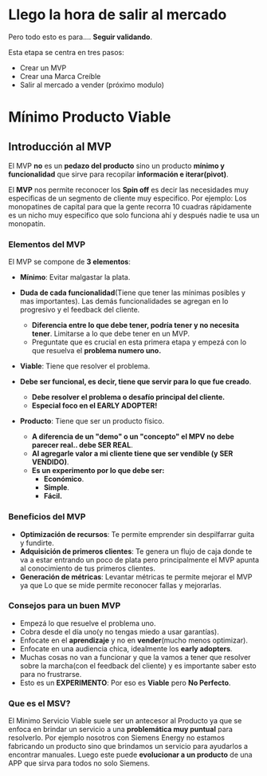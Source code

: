 # Llego la hora de salir al mercado

Pero todo esto es para.... **Seguir validando**.

Esta etapa se centra en tres pasos:

- Crear un MVP
- Crear una Marca Creíble
- Salir al mercado a vender (próximo modulo)

# Mínimo Producto Viable

## Introducción al MVP

El MVP **no** es un **pedazo del producto** sino un producto **mínimo y funcionalidad** que sirve para recopilar **información e iterar(pivot)**.

El **MVP** nos permite reconocer los **Spin off** es decir las necesidades muy especificas de un segmento de cliente muy especifico. Por ejemplo: Los monopatines de capital para que la gente recorra 10 cuadras rápidamente es un nicho muy especifico que solo funciona ahí y después nadie te usa un monopatín.

### Elementos del MVP

El MVP se compone de **3 elementos**:

- **Mínimo**: Evitar malgastar la plata.
- **Duda de cada funcionalidad**(Tiene que tener las mínimas posibles y mas importantes). Las demás funcionalidades se agregan en lo progresivo y el feedback del cliente.
  - **Diferencia entre lo que debe tener, podría tener y no necesita tener**. Limitarse a lo que debe tener en un MVP.
  - Preguntate que es crucial en esta primera etapa y empezá con lo que resuelva el **problema numero uno.**
  
- **Viable**: Tiene que resolver el problema.
- **Debe ser funcional, es decir, tiene que servir para lo que fue creado**.
  - **Debe resolver el problema o desafío principal del cliente.**
  - **Especial foco en el EARLY ADOPTER!**
  
- **Producto**: Tiene que ser un producto físico.
  - **A diferencia de un "demo" o un "concepto" el MPV no debe parecer real.. debe SER REAL**.
  - **Al agregarle valor a mi cliente tiene que ser vendible (y SER VENDIDO)**.
  - **Es un experimento por lo que debe ser:**
    - **Económico**.
    - **Simple**.
    - **Fácil.**

### Beneficios del MVP

- **Optimización de recursos**: Te permite emprender sin despilfarrar guita y fundirte.
- **Adquisición de primeros clientes**: Te genera un flujo de caja donde te va a estar entrando un poco de plata pero principalmente el MVP apunta al conocimiento de tus primeros clientes.
- **Generación de métricas**: Levantar métricas te permite mejorar el MVP ya que Lo que se mide permite reconocer fallas y mejorarlas.

### Consejos para un buen MVP

- Empezá lo que resuelve el problema uno.
- Cobra desde el día uno(y no tengas miedo a usar garantías).
- Enfocate en el **aprendizaje** y no en **vender**(mucho menos optimizar).
- Enfocate en una audiencia chica, idealmente los **early adopters**.
- Muchas cosas no van a funcionar y que la vamos a tener que resolver sobre la marcha(con el feedback del cliente) y es importante saber esto para no frustrarse.
- Esto es un **EXPERIMENTO**: Por eso es **Viable** pero **No Perfecto**.

### Que es el MSV?

El Minimo Servicio Viable suele ser un antecesor al Producto ya que se enfoca en brindar un servicio a una **problemática muy puntual** para resolverlo. Por ejemplo nosotros con Siemens Energy no estamos fabricando un producto sino que brindamos un servicio para ayudarlos a encontrar manuales. Luego este puede **evolucionar a un producto** de una APP que sirva para todos no solo Siemens.